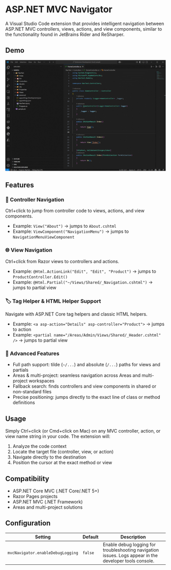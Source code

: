 # ASP.NET MVC Navigator

A Visual Studio Code extension that provides intelligent navigation between ASP.NET MVC controllers, views, actions, and view components, similar to the functionality found in JetBrains Rider and ReSharper.

## Demo

![ASP.NET MVC Navigator Demo](demo.gif)

## Features

### 🎯 Controller Navigation
Ctrl+click to jump from controller code to views, actions, and view components.
- Example: `View("About")` → jumps to `About.cshtml`
- Example: `ViewComponent("NavigationMenu")` → jumps to `NavigationMenuViewComponent`

### 🌐 View Navigation
Ctrl+click from Razor views to controllers and actions.
- Example: `@Html.ActionLink("Edit", "Edit", "Product")` → jumps to `ProductController.Edit()`
- Example: `@Html.Partial("~/Views/Shared/_Navigation.cshtml")` → jumps to partial view

### 🏷️ Tag Helper & HTML Helper Support
Navigate with ASP.NET Core tag helpers and classic HTML helpers.
- Example: `<a asp-action="Details" asp-controller="Product">` → jumps to action
- Example: `<partial name="/Areas/Admin/Views/Shared/_Header.cshtml" />` → jumps to partial view

### 🏢 Advanced Features
- Full path support: tilde (`~/...`) and absolute (`/...`) paths for views and partials
- Areas & multi-project: seamless navigation across Areas and multi-project workspaces
- Fallback search: finds controllers and view components in shared or non-standard files
- Precise positioning: jumps directly to the exact line of class or method definitions

## Usage

Simply Ctrl+click (or Cmd+click on Mac) on any MVC controller, action, or view name string in your code. The extension will:
1. Analyze the code context
2. Locate the target file (controller, view, or action)
3. Navigate directly to the destination
4. Position the cursor at the exact method or view

## Compatibility

- ASP.NET Core MVC (.NET Core/.NET 5+)
- Razor Pages projects
- ASP.NET MVC (.NET Framework)
- Areas and multi-project solutions

## Configuration

| Setting | Default | Description |
|---------|---------|-------------|
| `mvcNavigator.enableDebugLogging` | `false` | Enable debug logging for troubleshooting navigation issues. Logs appear in the developer tools console. |